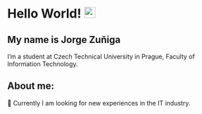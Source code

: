 # Hello World! <img src="https://media.giphy.com/media/hvRJCLFzcasrR4ia7z/giphy.gif" width="25px">
## My name is **Jorge Zuňiga**  
I’m a student at
Czech Technical University in Prague,
Faculty of Information Technology.
## About me:
🔭 Currently I am looking for new
experiences in the IT industry. 

<!--
**zunigjor/zunigjor** is a ✨ _special_ ✨ repository because its `README.md` (this file) appears on your GitHub profile.

Here are some ideas to get you started:

- 🔭 I’m currently working on ...
- 🌱 I’m currently learning ...
- 👯 I’m looking to collaborate on ...
- 🤔 I’m looking for help with ...
- 💬 Ask me about ...
- 📫 How to reach me: ...
- 😄 Pronouns: ...
- ⚡ Fun fact: ...
-->

